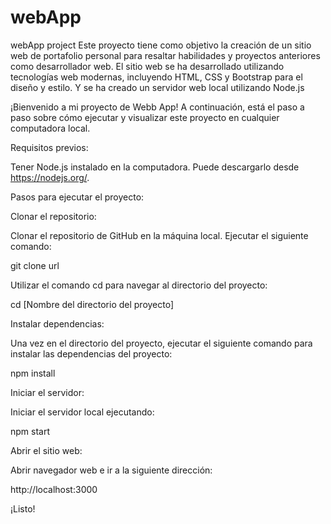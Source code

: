 # webApp
webApp project
Este proyecto tiene como objetivo la creación de un sitio web de portafolio personal para resaltar habilidades y proyectos anteriores como desarrollador web. El sitio web se ha desarrollado utilizando tecnologías web modernas, incluyendo HTML, CSS y Bootstrap para el diseño y estilo. Y se ha creado un servidor web local utilizando Node.js


¡Bienvenido a mi proyecto de Webb App! A continuación, está el paso a paso sobre cómo ejecutar y visualizar este proyecto en cualquier computadora local.

Requisitos previos:

Tener Node.js instalado en la computadora. Puede descargarlo desde https://nodejs.org/.

Pasos para ejecutar el proyecto:

Clonar el repositorio:

Clonar el repositorio de GitHub en la máquina local. Ejecutar el siguiente comando:

git clone url

Utilizar el comando cd para navegar al directorio del proyecto:

cd [Nombre del directorio del proyecto]

Instalar dependencias:

Una vez en el directorio del proyecto, ejecutar el siguiente comando para instalar las dependencias del proyecto:

npm install

Iniciar el servidor:

Iniciar el servidor local ejecutando:

npm start

Abrir el sitio web:

Abrir navegador web e ir a la siguiente dirección:

http://localhost:3000

¡Listo! 

